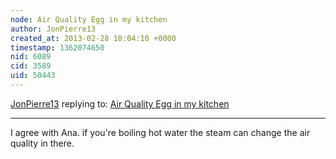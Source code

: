 ```yaml
---
node: Air Quality Egg in my kitchen
author: JonPierre13
created_at: 2013-02-28 18:04:10 +0000
timestamp: 1362074650
nid: 6089
cid: 3589
uid: 50443
---
```




[JonPierre13](../profile/JonPierre13) replying to: [Air Quality Egg in my kitchen](../notes/britney13/2-21-2013/air-quality-egg-my-kitchen)

----
I agree with Ana. if you're boiling hot water the steam can change the air quality in there. 